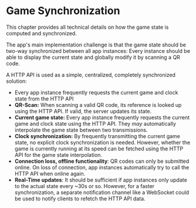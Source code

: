 # Game Synchronization

This chapter provides all technical details on how the game state is computed and synchronized.

The app's main implementation challenge is that the game state should be two-way synchronized between all app instances: Every instance should be able to display the current state and globally modify it by scanning a QR code.

A HTTP API is used as a simple, centralized, completely synchronized solution:

- Every app instance frequently requests the current game and clock state from the HTTP API
- **QR-Scan:** When scanning a valid QR code, its reference is looked up using the HTTP API. If valid, the server updates its state.
- **Current game state:** Every app instance frequently requests the current game and clock state using the HTTP API. They _may_ automatically interpolate the game state between two transmissions.
- **Clock synchronization:** By frequently transmitting the current game state, no explicit clock synchronization is needed. However, whether the game is currently running at its speed can be fetched using the HTTP API for the game state interpolation.
- **Connection loss, offline functionality**: QR codes can only be submitted online. On loss of connection, app instances automatically try to call the HTTP API when online again.
- **Real-Time updates**: It should be sufficient if app instances only update to the actual state every ~30s or so. However, for a faster synchronization, a separate notification channel like a WebSocket could be used to notify clients to refetch the HTTP API data.
